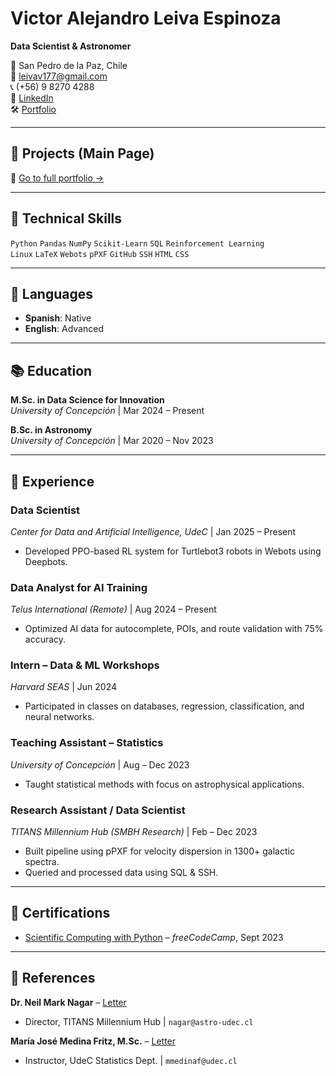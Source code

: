 # Victor Alejandro Leiva Espinoza  
**Data Scientist & Astronomer**  

📍 San Pedro de la Paz, Chile  
📧 leivav177@gmail.com  
📞 (+56) 9 8270 4288  
🔗 [LinkedIn](https://linkedin.com/in/yourprofile)  
🛠️ [Portfolio](https://yourportfolio.com)  

---

## 🚀 Projects (Main Page)  

🔗 [Go to full portfolio →](./Projects/)

---

## 🔧 Technical Skills  
`Python` `Pandas` `NumPy` `Scikit-Learn` `SQL` `Reinforcement Learning`  
`Linux` `LaTeX` `Webots` `pPXF` `GitHub` `SSH` `HTML` `CSS`  

---

## 🧠 Languages  
- **Spanish**: Native  
- **English**: Advanced  

---

## 📚 Education  
**M.Sc. in Data Science for Innovation**  
*University of Concepción* | Mar 2024 – Present  

**B.Sc. in Astronomy**  
*University of Concepción* | Mar 2020 – Nov 2023  

---

## 💼 Experience  

### **Data Scientist**  
*Center for Data and Artificial Intelligence, UdeC* | Jan 2025 – Present  
- Developed PPO-based RL system for Turtlebot3 robots in Webots using Deepbots.  

### **Data Analyst for AI Training**  
*Telus International (Remote)* | Aug 2024 – Present  
- Optimized AI data for autocomplete, POIs, and route validation with 75% accuracy.  

### **Intern – Data & ML Workshops**  
*Harvard SEAS* | Jun 2024  
- Participated in classes on databases, regression, classification, and neural networks.  

### **Teaching Assistant – Statistics**  
*University of Concepción* | Aug – Dec 2023  
- Taught statistical methods with focus on astrophysical applications.  

### **Research Assistant / Data Scientist**  
*TITANS Millennium Hub (SMBH Research)* | Feb – Dec 2023  
- Built pipeline using pPXF for velocity dispersion in 1300+ galactic spectra.  
- Queried and processed data using SQL & SSH.  

---

## 📜 Certifications  
- [Scientific Computing with Python](https://www.freecodecamp.org/certification/vpy7/scientific-computing-with-python-v7) – *freeCodeCamp*, Sept 2023  

---

## 🧾 References  
**Dr. Neil Mark Nagar** – [Letter](https://drive.google.com/file/d/1NZLvgtx01EnPgj_7vm_SThzyDJMFBuhH/view?usp=sharing)  
- Director, TITANS Millennium Hub | `nagar@astro-udec.cl`  

**María José Medina Fritz, M.Sc.** – [Letter](https://drive.google.com/file/d/1ml39AslgITrORMjsPyInBiDL_77I0OxM/view?usp=sharing)  
- Instructor, UdeC Statistics Dept. | `mmedinaf@udec.cl`  
